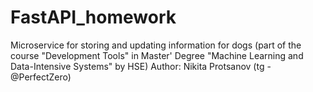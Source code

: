# FastAPI_homework
Microservice for storing and updating information for dogs (part of the course "Development Tools" in Master' Degree "Machine Learning and Data-Intensive Systems" by HSE)
Author: Nikita Protsanov (tg - @PerfectZero)
